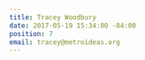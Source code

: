 ```yaml
---
title: Tracey Woodbury
date: 2017-05-19 15:34:00 -04:00
position: 7
email: tracey@metroideas.org
---
```


